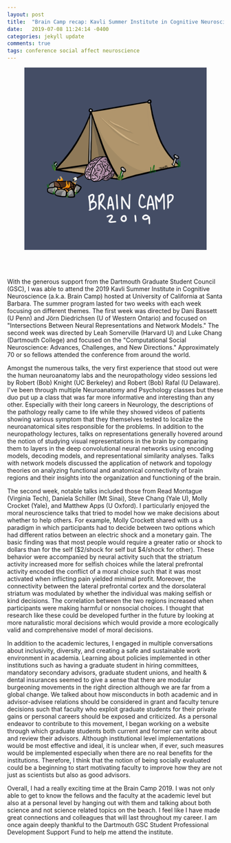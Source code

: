 ```yaml
---
layout: post
title:  "Brain Camp recap: Kavli Summer Institute in Cognitive Neuroscience 2019"
date:   2019-07-08 11:24:14 -0400
categories: jekyll update
comments: true
tags: conference social affect neuroscience
---
```

<figure>
<div style="text-align:center">
  <img src="/assets/post20190708/BrainCampLogo.png" width="750">
  </div>
</figure>

<br><br>
<!--excerpt.start-->
With the generous support from the Dartmouth Graduate Student Council (GSC), I was able to attend the 2019 Kavli Summer Institute in Cognitive Neuroscience (a.k.a. Brain Camp) hosted at University of California at Santa Barbara. The summer program lasted for two weeks with each week focusing on different themes. The first week was directed by Dani Bassett (U Penn) and Jörn Diedrichsen (U of Western Ontario) and focused on "Intersections Between Neural Representations and Network Models." The second week was directed by Leah Somerville (Harvard U) and Luke Chang (Dartmouth College) and focused on the "Computational Social Neuroscience: Advances, Challenges, and New Directions." Approximately 70 or so fellows attended the conference from around the world.

Amongst the numerous talks, the very first experience that stood out were the human neuroanatomy labs and the neuropathology video sessions led by Robert (Bob) Knight (UC Berkeley) and Robert (Bob) Rafal (U Delaware). I've been through multiple Neuroanatomy and Psychology classes but these duo put up a class that was far more informative and interesting than any other. Especially with their long careers in Neurology, the descriptions of the pathology really came to life while they showed videos of patients showing various symptom that they themselves tested to localize the neuroanatomical sites responsible for the problems. In addition to the neuropathology lectures, talks on representations generally hovered around the notion of studying visual representations in the brain by comparing them to layers in the deep convolutional neural networks using encoding models, decoding models, and representational similarity analyses. Talks with network models discussed the application of network and topology theories on analyzing functional and anatomical connectivity of brain regions and their insights into the organization and functioning of the brain.

The second week, notable talks included those from Read Montague (Virginia Tech), Daniela Schiller (Mt Sinai), Steve Chang (Yale U), Molly Crocket (Yale), and Matthew Apps (U Oxford). I particularly enjoyed the moral neuroscience talks that tried to model how we make decisions about whether to help others. For example, Molly Crockett shared with us a paradigm in which participants had to decide between two options which had different ratios between an electric shock and a monetary gain. The basic finding was that most people would require a greater ratio or shock to dollars than for the self ($2/shock for self but $4/shock for other). These behavior were accompanied by neural activity such that the striatum activity increased more for selfish choices while the lateral prefrontal activity encoded the conflict of a moral choice such that it was most activated when inflicting pain yielded minimal profit. Moreover, the connectivity between the lateral prefrontal cortex and the dorsolateral striatum was modulated by whether the individual was making selfish or kind decisions. The correlation between the two regions increased when participants were making harmful or nonsocial choices. I thought that research like these could be developed further in the future by looking at more naturalistic moral decisions which would provide a more ecologically valid and comprehensive model of moral decisions.

In addition to the academic lectures, I engaged in multiple conversations about inclusivity, diversity, and creating a safe and sustainable work environment in academia. Learning about policies implemented in other institutions such as having a graduate student in hiring committees, mandatory secondary advisors, graduate student unions, and  health & dental insurances seemed to give a sense that there are modular burgeoning movements in the right direction although we are far from a global change. We talked about how misconducts in both academic and in advisor-advisee relations should be considered in grant and faculty tenure decisions such that faculty who exploit graduate students for their private gains or personal careers should be exposed and criticized. As a personal endeavor to contribute to this movement, I began working on a website through which graduate students both current and former can write about and review their advisors. Although institutional level implementations would be most effective and ideal, it is unclear when, if ever, such measures would be implemented especially when there are no real benefits for the institutions. Therefore, I think that the notion of being socially evaluated could be a beginning to start motivating faculty to improve how they are not just as scientists but also as good advisors.

Overall, I had a really exciting time at the Brain Camp 2019. I was not only able to get to know the fellows and the faculty at the academic level but also at a personal level by hanging out with them and talking about both science and not science related topics on the beach. I feel like I have made great connections and colleagues that will last throughout my career. I am once again deeply thankful to the Dartmouth GSC Student Professional Development Support Fund to help me attend the institute.
